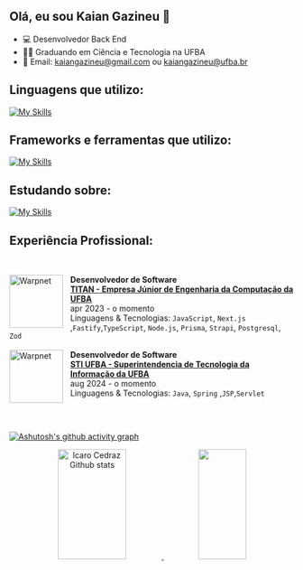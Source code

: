 ## Olá, eu sou Kaian Gazineu 👋

- 💻 Desenvolvedor Back End
- 👨‍🎓 Graduando em Ciência e Tecnologia na UFBA
- :envelope_with_arrow: Email: kaiangazineu@gmail.com ou kaiangazineu@ufba.br

## Linguagens que utilizo:

[![My Skills](https://skillicons.dev/icons?i=java,js,ts,py)](https://skillicons.dev)

## Frameworks e ferramentas que utilizo:

[![My Skills](https://skillicons.dev/icons?i=docker,selenium,spring,nestjs,express,fastapi,vitest,jest,postgres,prisma,postman,git,linux)](https://skillicons.dev)

## Estudando sobre:

[![My Skills](https://skillicons.dev/icons?i=aws,java)](https://skillicons.dev)

## Experiência Profissional:

<br/>

[<img align="left" height="94px" width="95px" alt="Warpnet" style="padding-right: 10px" src="https://i.postimg.cc/MTVRBN1C/TITAN.png"/>](https://titanci.com.br)
**Desenvolvedor de Software** \
[**TITAN - Empresa Júnior de Engenharia da Computação da UFBA**](https://titanci.com.br)  \
apr 2023 - o momento \
Linguagens & Tecnologias: `JavaScript`, `Next.js` ,`Fastify`,`TypeScript`, `Node.js`, `Prisma`, `Strapi`, `Postgresql`, `Zod`
<br/> <br/>
[<img align="left" height="94px" width="95px" alt="Warpnet" style="padding-right: 10px" src="https://wtr.pop-ba.rnp.br/2019/images/parceiros/apoio/STI.png"/>](https://sti.ufba.br)
**Desenvolvedor de Software**\
[**STI UFBA - Superintendencia de Tecnologia da Informação da UFBA**](https://www.sti.ufba.br/)  \
aug 2024 - o momento \
Linguagens & Tecnologias: `Java`, `Spring` ,`JSP`,`Servlet`
<br/>
##

<br/>

[![Ashutosh's github activity graph](https://github-readme-activity-graph.vercel.app/graph?username=kgazineu&theme=react-dark)](https://github.com/kgazineu/github-readme-activity-graph)

<div align="center">
  <a href="https://github.com/kgazineu">
  <img width="49%" height="195px" src="https://github-readme-stats.vercel.app/api?username=kgazineu&show_icons=true&count_private=true&hide_border=true&title_color=ff6e96&icon_color=ff91a4&text_color=c9d1d9&bg_color=0d1117" alt="Icaro Cedraz Github stats" />
    <img width="41%" height="195px" src="https://github-readme-stats.vercel.app/api/top-langs/?username=kgazineu&layout=compact&hide_border=true&title_color=ff6e96&text_color=ff91a4&bg_color=0d1117" />
</div>
